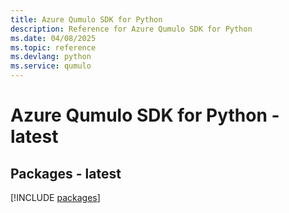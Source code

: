 ```yaml
---
title: Azure Qumulo SDK for Python
description: Reference for Azure Qumulo SDK for Python
ms.date: 04/08/2025
ms.topic: reference
ms.devlang: python
ms.service: qumulo
---
```

# Azure Qumulo SDK for Python - latest
## Packages - latest
[!INCLUDE [packages](qumulo-index.md)]